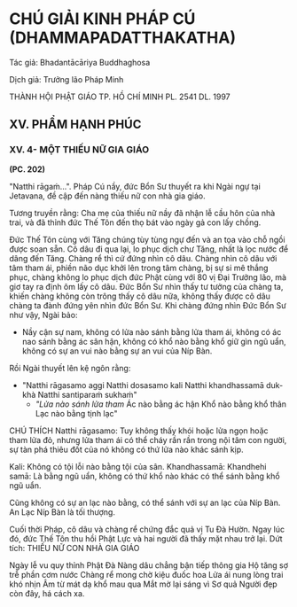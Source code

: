 # CHÚ GIẢI KINH PHÁP CÚ (DHAMMAPADATTHAKATHA)

Tác giả: Bhadantācāriya Buddhaghosa

Dịch giả: Trưởng lão Pháp Minh

THÀNH HỘI PHẬT GIÁO TP. HỒ CHÍ MINH
PL. 2541 DL. 1997

## XV. PHẨM HẠNH PHÚC

### XV. 4- MỘT THIẾU NỮ GIA GIÁO

**(PC. 202)**

"Natthi rāgaṁ...".
Pháp Cú nầy, đức Bổn Sư thuyết ra khi Ngài ngự tại Jetavana, đề cập đến nàng thiếu nữ con nhà gia giáo.

Tương truyền rằng: Cha mẹ của thiếu nữ nầy đã nhận lễ cầu hôn của nhà trai, và đã thỉnh đức
Thế Tôn đến thọ bát vào ngày gả con lấy chồng.

Đức Thế Tôn cùng với Tăng chúng tùy tùng ngự đến và an tọa vào chỗ ngồi được soan sẵn. Cô dâu đi qua lại, lo phục dịch chư Tăng, nhất là lọc nước để dâng đến Tăng. Chàng rể thì cứ đứng nhìn cô dâu. Chàng nhìn cô dâu với tâm tham ái, phiền não dục khởi lên trong tâm chàng, bị sự si mê thắng phục, chàng không lo phục dịch đức Phật cùng với 80 vị Đại Trưởng lão, mà giơ tay ra định ôm lấy cô dâu. Đức Bổn Sư nhìn thấy tư tưởng của chàng ta, khiến chàng không còn trông thấy cô dâu nữa, không thấy được cô dâu chàng ta đành đứng yên nhìn đức Bổn Sư. Khi chàng đứng nhìn Đức
Bổn Sư như vậy, Ngài bảo:

- Nầy cận sự nam, không có lửa nào sánh bằng lửa tham ái, không có ác nao sánh bằng ác sân hận, không có khổ nào bằng khổ giữ gìn ngũ uẩn, không có sự an vui nào bằng sự an vui của Níp
  Bàn.

Rồi Ngài thuyết lên kệ ngôn rằng:

- "Natthi rāgasamo aggi
  Natthi dosasamo kali
  Natthi khandhassamā duk- khà
  Natthi santiparaṁ sukhaṁ"
  - _"Lửa nào sánh lửa tham_ Ác nào bằng ác hận
    Khổ nào bằng khổ thân
    Lạc nào bằng tịnh lạc"

CHÚ THÍCH
Natthi rāgasamo: Tuy không thấy khói hoặc lửa ngọn hoặc tham lửa đỏ, nhưng lửa tham ái có thể cháy rần rần trong nội tâm con người, sự tàn phá thiêu đốt của nó không có thứ lửa nào khác sánh kịp.

Kali: Không có tội lỗi nào bằng tội của sân.
Khandhassamā: Khandhehi samā: Là bằng ngũ uẩn, không có thứ khổ nào khác có thể sánh bằng khổ ngũ uẩn.

Cũng không có sự an lạc nào bằng, có thể sánh với sự an lạc của Níp Bàn. An Lạc Níp Bàn là tối thượng.

Cuối thời Pháp, cô dâu và chàng rể chứng đắc quả vị Tu Đà Hườn.
Ngay lúc đó, đức Thế Tôn thu hồi Phật Lực và hai người đã thấy mặt nhau trở lại.
Dứt tích: THIẾU NỮ CON NHÀ GIA GIÁO

Ngày lễ vu quy thỉnh Phật Đà
Nàng dâu chẳng bận tiếp thông gia
Hộ tăng sợ trễ phần cơm nước
Chàng rể mong chờ kiệu đuốc hoa
Lửa ái nung lòng trai khó nhịn Âm từ mát dạ khổ mau qua
Mắt mờ lại sáng vì Sơ quả
Người đẹp còn đây, há cách xa.
